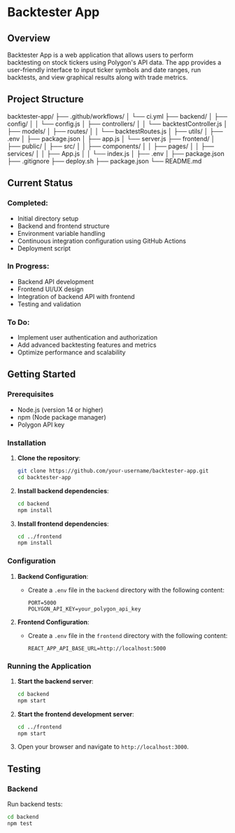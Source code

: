 # Backtester App

## Overview

Backtester App is a web application that allows users to perform backtesting on stock tickers using Polygon's API data. The app provides a user-friendly interface to input ticker symbols and date ranges, run backtests, and view graphical results along with trade metrics.

## Project Structure

backtester-app/
├── .github/workflows/
│ └── ci.yml
├── backend/
│ ├── config/
│ │ └── config.js
│ ├── controllers/
│ │ └── backtestController.js
│ ├── models/
│ ├── routes/
│ │ └── backtestRoutes.js
│ ├── utils/
│ ├── .env
│ ├── package.json
│ ├── app.js
│ └── server.js
├── frontend/
│ ├── public/
│ ├── src/
│ │ ├── components/
│ │ ├── pages/
│ │ ├── services/
│ │ ├── App.js
│ │ └── index.js
│ ├── .env
│ ├── package.json
├── .gitignore
├── deploy.sh
├── package.json
└── README.md

## Current Status

### Completed:
- Initial directory setup
- Backend and frontend structure
- Environment variable handling
- Continuous integration configuration using GitHub Actions
- Deployment script

### In Progress:
- Backend API development
- Frontend UI/UX design
- Integration of backend API with frontend
- Testing and validation

### To Do:
- Implement user authentication and authorization
- Add advanced backtesting features and metrics
- Optimize performance and scalability

## Getting Started

### Prerequisites

- Node.js (version 14 or higher)
- npm (Node package manager)
- Polygon API key

### Installation

1. **Clone the repository**:
    ```bash
    git clone https://github.com/your-username/backtester-app.git
    cd backtester-app
    ```

2. **Install backend dependencies**:
    ```bash
    cd backend
    npm install
    ```

3. **Install frontend dependencies**:
    ```bash
    cd ../frontend
    npm install
    ```

### Configuration

1. **Backend Configuration**:
    - Create a `.env` file in the `backend` directory with the following content:
        ```plaintext
        PORT=5000
        POLYGON_API_KEY=your_polygon_api_key
        ```

2. **Frontend Configuration**:
    - Create a `.env` file in the `frontend` directory with the following content:
        ```plaintext
        REACT_APP_API_BASE_URL=http://localhost:5000
        ```

### Running the Application

1. **Start the backend server**:
    ```bash
    cd backend
    npm start
    ```

2. **Start the frontend development server**:
    ```bash
    cd ../frontend
    npm start
    ```

3. Open your browser and navigate to `http://localhost:3000`.

## Testing

### Backend

Run backend tests:
```bash
cd backend
npm test

